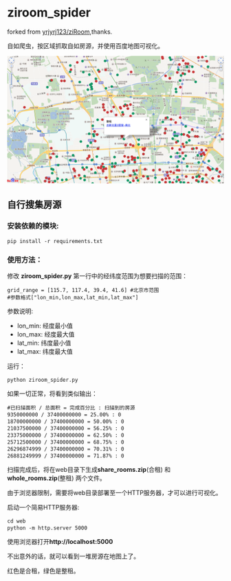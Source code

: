 # ziroom_spider
forked from [yrjyrj123/ziRoom](https://github.com/yrjyrj123/ziRoom),thanks.

自如爬虫，按区域抓取自如房源，并使用百度地图可视化。

![房源可视化效果](https://github.com/yrjyrj123/image/raw/master/ziroom_map.png)

## 自行搜集房源

### 安装依赖的模块:

	pip install -r requirements.txt

### 使用方法：

修改 **ziroom_spider.py** 第一行中的经纬度范围为想要扫描的范围：

	grid_range = [115.7, 117.4, 39.4, 41.6] #北京市范围 
	#参数格式["lon_min,lon_max,lat_min,lat_max"]
	
参数说明:

- lon_min: 经度最小值
- lon_max: 经度最大值
- lat_min: 纬度最小值
- lat_max: 纬度最大值

运行：
	
	python ziroom_spider.py

如果一切正常，将看到类似输出：

	#已扫描面积 / 总面积 = 完成百分比 : 扫描到的房源
	9350000000 / 37400000000 = 25.00% : 0
	18700000000 / 37400000000 = 50.00% : 0
	21037500000 / 37400000000 = 56.25% : 0
	23375000000 / 37400000000 = 62.50% : 0
	25712500000 / 37400000000 = 68.75% : 0
	26296874999 / 37400000000 = 70.31% : 0
	26881249999 / 37400000000 = 71.87% : 0
	
扫描完成后，将在web目录下生成**share_rooms.zip**(合租) 和 **whole_rooms.zip**(整租) 两个文件。

由于浏览器限制，需要将web目录部署至一个HTTP服务器，才可以进行可视化。

启动一个简易HTTP服务器:
	
	cd web
	python -m http.server 5000

使用浏览器打开**http://localhost:5000**

不出意外的话，就可以看到一堆房源在地图上了。

红色是合租，绿色是整租。
